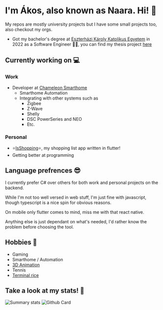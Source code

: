 # I'm Ákos, also known as Naara. Hi! 🦌

My repos are mostly university projects but I have some small projects too, also checkout my orgs.

- Got my bachelor's degree at [Eszterházi Károly Katolikus Egyetem](https://uni-eszterhazy.hu/) in 2022 as a Software Engineer 👨‍🎓, you can find my thesis project [here](https://github.com/LovaszAkos/Szakdolgozat-FMNUMU)

## Currently working on 💻

### Work

- Developer at [Chameleon Smarthome](https://chameleon-smarthome.com/en)
  - Smarthome Automation
  - Integrating with other systems such as
    - Zigbee
    - Z-Wave
    - Shelly
    - DSC PowerSeries and NEO
    - Etc.

### Personal

- ⭐[IsShopping](https://github.com/Fasz-kivan/IsShopping)⭐, my shopping list app written in flutter!
- Getting better at programming

## Language prefrences 😎

I currently prefer C# over others for both work and personal projects on the backend.

While I'm not too well versed in web stuff, I'm just fine with javascript, though typescript is a nice spin for obvious reasons.

On mobile only flutter comes to mind, miss me with that react native.

Anything else is just dependant on what's needed, I'd rather know the problem before choosing the tool.

## Hobbies 🎾

- Gaming
- Smarthome / Automation
- [3D Animation](https://www.youtube.com/channel/UCZQChD4t6bSUw8aIYM1SMFA)
- Tennis
- [Terminal rice](https://github.com/Lovasz-Akos/ConfigPool/tree/main/terminal)

## Take a look at my stats! 🍕

![Summary stats](http://github-profile-summary-cards.vercel.app/api/cards/stats?username=Lovasz-Akos&theme=gotham) 
![Github Card](http://github-profile-summary-cards.vercel.app/api/cards/profile-details?username=Lovasz-Akos&theme=gotham)
